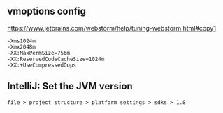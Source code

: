 ## vmoptions config

https://www.jetbrains.com/webstorm/help/tuning-webstorm.html#copy1

```
-Xms1024m
-Xmx2048m
-XX:MaxPermSize=756m
-XX:ReservedCodeCacheSize=1024m
-XX:+UseCompressedOops
```

## IntelliJ: Set the JVM version

`file > project structure > platform settings > sdks > 1.8`
